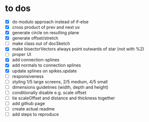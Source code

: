 # to dos

- [x] do modulo approach instead of if-else
- [x] cross product of prev and next uv
- [x] generate circle on resulting plane
- [x] generate offset/stretch
- [ ] make class out of docSketch
- [x] make bisectorVectors always point outwards of star (not with %2)
- [ ] proper UI
- [x] add connection-splines
- [x] add normals to connection splines
- [x] update splines on spikes.update
- [ ] responsiveness
- [ ] styling 1/5 large screens, 2/5 medium, 4/5 small
- [ ] dimensions guidelines (width, depth and height)
- [ ] conditionally disable e.g. scale offset
- [ ] tie scaleOffset and distance and thickness together
- [ ] add github page
- [ ] create actual readme
- [ ] add steps to reproduce
